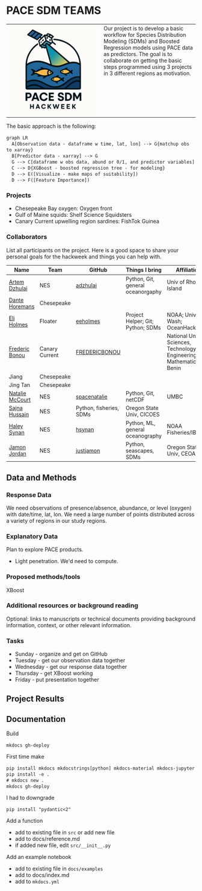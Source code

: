 # PACE SDM TEAMS

<table style="width:100%">
  <tr>
    <td style="width:50%; vertical-align: top;">
      <img src="proj_pace_sdm_logo.png" style="width:100%;">
    </td>
    <td style="width:50%; vertical-align: top;">
      Our project is to develop a basic workflow for Species Distribution Modeling (SDMs) and Boosted Regression models using PACE data as predictors. The goal is to collaborate on getting the basic steps programmed using 3 projects in 3 different regions as motivation.
    </td>
  </tr>
</table>

The basic approach is the following:
```mermaid
graph LR
  A[Observation data - dataframe w time, lat, lon] --> G{matchup obs to xarray}
  B[Predictor data - xarray] --> G
  G --> C[dataframe w obs data, abund or 0/1, and predictor variables]
  C --> D{XGBoost - boosted regression tree - for modeling}
  D --> E([Visualize - make maps of suitability])
  D --> F([Feature Importance])
```



### Projects

* Chesepeake Bay oxygen: Oxygen front
* Gulf of Maine squids: Shelf Science Squidsters
* Canary Current upwelling region sardines: FishTok Guinea

### Collaborators

List all participants on the project. Here is a good space to share your personal goals for the hackweek and things you can help with.

| Name | Team|  GitHub | Things I bring | Affiliation |
| ------------- | ------------- | ------------- | ------------- | ------------- |
| [Artem Dzhulai](https://web.uri.edu/gso/meet/artem-dzhulai/) | NES | [adzhulai](https://github.com/adzhulai) | Python, Git, general oceanorgaphy | Univ of Rhode Island |
| [Dante Horemans](https://www.vims.edu/about/directory/faculty/other/horemans_dml.php) | Chesepeake |  |  |   |
| [Eli Holmes](https://eeholmes.github.io/) | Floater | [eeholmes](https://github.com/eeholmes) | Project Helper; Git; Python; SDMs | NOAA; Univ of Wash; OceanHackWeek |
| [Frederic Bonou](https://www.linkedin.com/in/dr-frederic-bonou-78589328/?originalSubdomain=bj) | Canary Current | [FREDERICBONOU](https://github.com/FREDERICBONOU) |   | National Univ of Sciences, Technology, Engineering and Mathematics, Benin |
| Jiang | Chesepeake |   |  |
| Jing Tan | Chesepeake |   |  |
| [Natalie McCourt](https://spacenatalie.github.io/) | NES |  [spacenatalie](https://github.com/spacenatalie) | Python, Git, netCDF | UMBC |
| [Sajna Hussain](https://www.linkedin.com/in/sajna-valiyakath-hussain/) | NES |  Python, fisheries, SDMs | Oregon State Univ, CICOES |
| [Haley Synan](https://www.fisheries.noaa.gov/contact/haley-synan) | NES | [hsynan](https://github.com/hsynan) | Python, ML, general oceanography | NOAA Fisheries/IBSS |
| [Jamon Jordan](https://jamonjordan.com/) | NES | [justjamon](https://github.com/justjamon) | Python, seascapes, SDMs| Oregon State Univ, CEOAS |


## Data and Methods

### Response Data

We need observations of presence/absence, abundance, or level (oxygen) with date/time, lat, lon. We need a large number of points distributed across a variety of regions in our study regions.

### Explanatory Data

Plan to explore PACE products.

* Light penetration. We'd need to compute.

### Proposed methods/tools

XBoost

### Additional resources or background reading

Optional: links to manuscripts or technical documents providing background information, context, or other relevant information.

### Tasks

* Sunday - organize and get on GitHub
* Tuesday - get our observation data together
* Wednesday - get our response data together
* Thursday - get XBoost working
* Friday - put presentation together

## Project Results

## Documentation

Build
```
mkdocs gh-deploy
```

First time make
```
pip install mkdocs mkdocstrings[python] mkdocs-material mkdocs-jupyter
pip install -e .
# mkdocs new .
mkdocs gh-deploy
```

I had to downgrade
```
pip install "pydantic<2"
```

Add a function
* add to existing file in `src` or add new file
* add to docs/reference.md
* if added new file, edit `src/__init__.py`

Add an example notebook
* add to existing file in `docs/examples`
* add to docs/index.md
* add to `mkdocs.yml`

